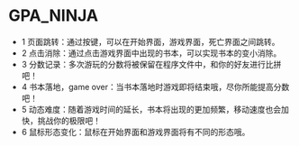 # GPA_NINJA

- 1 页面跳转：通过按键，可以在开始界面，游戏界面，死亡界面之间跳转。
- 2 点击消除：通过点击游戏界面中出现的书本，可以实现书本的变小消除。
- 3 分数记录：多次游玩的分数将被保留在程序文件中，和你的好友进行比拼吧！
- 4 书本落地，game over：当书本落地时游戏即将结束哦，尽你所能提高分数吧！
- 5 动态难度：随着游戏时间的延长，书本将出现的更加频繁，移动速度也会加快，挑战你的极限吧！
- 6 鼠标形态变化：鼠标在开始界面和游戏界面将有不同的形态哦。

